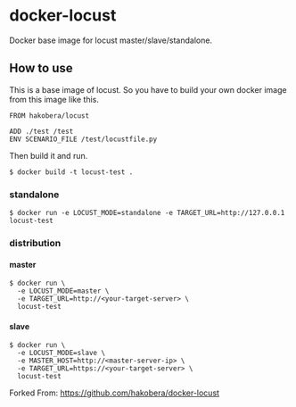 # docker-locust

Docker base image for locust master/slave/standalone.

## How to use

This is a base image of locust. So you have to build your own docker image from this image like this.

```
FROM hakobera/locust

ADD ./test /test
ENV SCENARIO_FILE /test/locustfile.py
```

Then build it and run.

```
$ docker build -t locust-test .
```

### standalone

```
$ docker run -e LOCUST_MODE=standalone -e TARGET_URL=http://127.0.0.1 locust-test
```

### distribution

#### master

```
$ docker run \
  -e LOCUST_MODE=master \
  -e TARGET_URL=http://<your-target-server> \
  locust-test
```

#### slave

```
$ docker run \
  -e LOCUST_MODE=slave \
  -e MASTER_HOST=http://<master-server-ip> \
  -e TARGET_URL=https://<your-target-server> \
  locust-test
```

Forked From: https://github.com/hakobera/docker-locust
